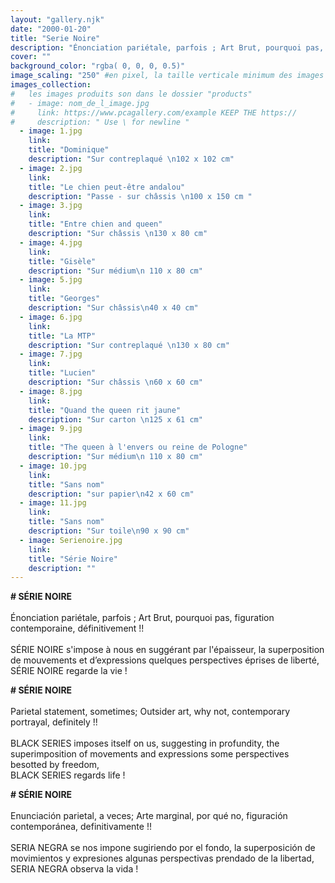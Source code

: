 ```yaml
---
layout: "gallery.njk"
date: "2000-01-20"
title: "Serie Noire"
description: "Énonciation pariétale, parfois ; Art Brut, pourquoi pas, figuration contemporaine, définitivementm !! "
cover: ""
background_color: "rgba( 0, 0, 0, 0.5)"
image_scaling: "250" #en pixel, la taille verticale minimum des images presentes dans la gallery
images_collection:
#   les images produits son dans le dossier "products" 
#   - image: nom_de_l_image.jpg
#     link: https://www.pcagallery.com/example KEEP THE https://
#     description: " Use \ for newline "
  - image: 1.jpg
    link:
    title: "Dominique"
    description: "Sur contreplaqué \n102 x 102 cm"
  - image: 2.jpg
    link:
    title: "Le chien peut-être andalou"
    description: "Passe - sur châssis \n100 x 150 cm "
  - image: 3.jpg
    link:
    title: "Entre chien and queen"
    description: "Sur châssis \n130 x 80 cm"
  - image: 4.jpg
    link:
    title: "Gisèle"
    description: "Sur médium\n 110 x 80 cm"
  - image: 5.jpg
    link:
    title: "Georges"
    description: "Sur châssis\n40 x 40 cm"
  - image: 6.jpg
    link:
    title: "La MTP"
    description: "Sur contreplaqué \n130 x 80 cm"
  - image: 7.jpg
    link:
    title: "Lucien"
    description: "Sur châssis \n60 x 60 cm"
  - image: 8.jpg
    link:
    title: "Quand the queen rit jaune"
    description: "Sur carton \n125 x 61 cm"
  - image: 9.jpg
    link:
    title: "The queen à l'envers ou reine de Pologne"
    description: "Sur médium\n 110 x 80 cm"
  - image: 10.jpg
    link:
    title: "Sans nom"
    description: "sur papier\n42 x 60 cm"
  - image: 11.jpg
    link:
    title: "Sans nom"
    description: "Sur toile\n90 x 90 cm"
  - image: Serienoire.jpg
    link:
    title: "Série Noire"
    description: ""
---
```



**# SÉRIE NOIRE**  
&nbsp;  
Énonciation pariétale, parfois ; Art Brut, pourquoi pas, figuration contemporaine, définitivement&nbsp;!!  
&nbsp;  
SÉRIE NOIRE s'impose à nous en suggérant par l'épaisseur, la superposition de mouvements et d’expressions quelques perspectives éprises de liberté,  
SÉRIE NOIRE regarde la vie&nbsp;!  



**# SÉRIE NOIRE**  
&nbsp;  
Parietal statement, sometimes; Outsider art, why not, contemporary portrayal, definitely&nbsp;!!  
&nbsp;  
BLACK SERIES imposes itself on us, suggesting in profundity, the superimposition of movements and expressions some perspectives  besotted by freedom,  
BLACK SERIES regards life&nbsp;!  



**# SÉRIE NOIRE**  
&nbsp;  
Enunciación parietal, a veces; Arte marginal, por qué no, figuración contemporánea, definitivamente&nbsp;!!  
&nbsp;  
SERIA NEGRA se nos impone sugiriendo por el fondo, la superposición de movimientos y expresiones algunas perspectivas prendado de la libertad,  
SERIA NEGRA observa la vida&nbsp;!  